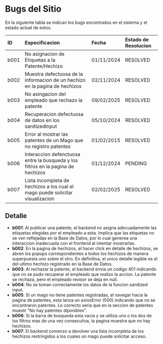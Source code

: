 # Bugs del Sitio

En la siguiente tabla se indican los bugs encontrados en el sistema y el estado actual de estos.

| **ID**      | **Especificacion** | **Fecha** | **Estado de Resolucion** |
| :------- | :------------------------------------------------- | :-- | :-- |
| b001 | No asignacion de Etiquetas a la Patente/Hechizo | 01/11/2024 | RESOLVED |
| b002 | Muestra defectuosa de la informacion de un hechizo en la pagina de hechizos | 02/11/2024 | RESOLVED |
| b003 | No asingacion del empleado que rechazo la patente | 09/02/2025 | RESOLVED |
| b004 | Recuperacion defectuosa de datos en los sanitizedInput | 05/10/2024 | RESOLVED |
| b005 | Error al mostrar las patentes de un Mago que no registro patentes | 01/02/2015 | RESOLVED |
| b006 | Interaccion defenctuosa entre la busqueda y los filtros en la pagina de hechizos | 01/12/2024 | PENDING |
| b007 | Lista incompleta de hechizos a los cual el mago puede solicitar visualizacion | 02/02/2025 | RESOLVED |


## Detalle

- **b001**: Al publicar una patente, el backend no asigna adecuadamente las etiquetas elegidas por el empleado a esta. Implica que las etiquetas no se ven reflejadas en la Base de Datos, por lo cual generea una interaccion inadecuada con el frontend al intentar mostrarlas.
- **b002**: En la pagina de hechizos, al hacer click en detalle de hechizos, se abren los popups correspondientes a todos los hechizos de manera superpuesta uno sobre el otro. En definitiva, el unico detalle legible es el del ultimo hechizo registrado en la Base de Datos.
- **b003**: Al rechazar la patente, el backend envia un codigo 401 indicando que no se pudo recuperar el empleado que realizo la accion. La patente se rechaza, pero el empleado revisor se deja en null.
- **b004**: No se toman correctamente los datos de la funcion sanitized input.
- **b005**: Si un mago no tiene patentes registradas, al navegar hacia la pagina de patentes, esta lanza un axiosError (500) indicando que no se encontraron patentes. Lo correcto seria que en la seccion de patentes muestr "No hay patentes diponibles".
- **b006**: Si la barra de busqueda esta vacia y se utiliza uno o los dos de los filtros mas de una vez consecutiva, la pagina muestra que no hay hechizos. 
- **b007**: El backend comenzo a devolver una lista incompleta de los hechizos restringidos a los cuales un mago puede solicitar acceso.